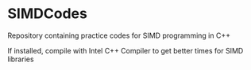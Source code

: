 # SIMDCodes

Repository containing practice codes for SIMD programming in C++  

If installed, compile with Intel C++ Compiler to get better times for SIMD libraries
